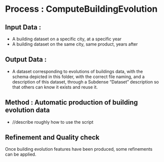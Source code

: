# Process : ComputeBuildingEvolution 

## Input Data :
*	A building dataset on a specific city, at a specific year
*	A building dataset on the same city, same product, years after 

## Output Data : 
*	A dataset corresponding to evolutions of buildings data, with the schema depicted in this folder, with the correct file naming, and a description of this dataset, through a Subdense “Dataset” description so that others can know it exists and reuse it.

## Method : Automatic production of building evolution data
* //describe roughly how to use the script

## Refinement and Quality check 
Once building evolution features have been produced, some refinements can be applied.  
